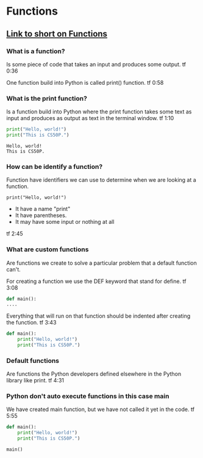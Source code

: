 # Functions

## [Link to short on Functions](https://learning.edx.org/course/course-v1:HarvardX+CS50P+Python/block-v1:HarvardX+CS50P+Python+type@sequential+block@744dad66fcce478a92fb1073b3d373fa/block-v1:HarvardX+CS50P+Python+type@vertical+block@085ac859b4024776ae5a5c49d9ba6dc9)

### What is a function?

Is some piece of code that takes an input and produces some output. tf 0:36

One function build into Python is called print() function. tf 0:58

### What is the print function?

Is a function build into Python where the print function takes some text as input and produces as output as text in the terminal window. tf 1:10

```python
print("Hello, world!")
print("This is CS50P.")
```

```console
Hello, world!
This is CS50P.
```

### How can be identify a function?

Function have identifiers we can use to determine when we are looking at a function.

```print("Hello, world!")```

+ It have a name "print"
+ It have parentheses.
+ It may have some input or nothing at all

tf 2:45

### What are custom functions

Are functions we create to solve a particular problem that a default function can't.

For creating a function we use the DEF keyword that stand for define. tf 3:08

```python
def main():
....
```

Everything that will run on that function should be indented after creating the function. tf 3:43

```python
def main():
    print("Hello, world!")
    print("This is CS50P.")
```

### Default functions

Are functions the Python developers defined elsewhere in the Python library like print. tf 4:31

### Python don't auto execute functions in this case main

We have created main function, but we have not called it yet in the code. tf 5:55

```python
def main():
    print("Hello, world!")
    print("This is CS50P.")

main()
```
